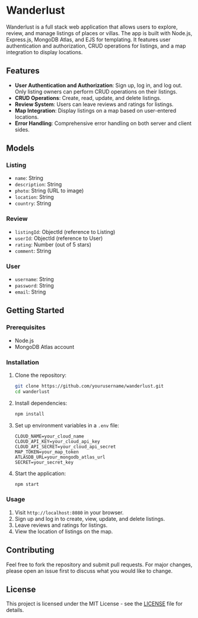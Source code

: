 # Wanderlust

Wanderlust is a full stack web application that allows users to explore, review, and manage listings of places or villas. The app is built with Node.js, Express.js, MongoDB Atlas, and EJS for templating. It features user authentication and authorization, CRUD operations for listings, and a map integration to display locations.

## Features

- **User Authentication and Authorization**: Sign up, log in, and log out. Only listing owners can perform CRUD operations on their listings.
- **CRUD Operations**: Create, read, update, and delete listings.
- **Review System**: Users can leave reviews and ratings for listings.
- **Map Integration**: Display listings on a map based on user-entered locations.
- **Error Handling**: Comprehensive error handling on both server and client sides.

## Models

### Listing
- `name`: String
- `description`: String
- `photo`: String (URL to image)
- `location`: String
- `country`: String

### Review
- `listingId`: ObjectId (reference to Listing)
- `userId`: ObjectId (reference to User)
- `rating`: Number (out of 5 stars)
- `comment`: String

### User
- `username`: String
- `password`: String
- `email`: String

## Getting Started

### Prerequisites
- Node.js
- MongoDB Atlas account

### Installation
1. Clone the repository:
    ```bash
    git clone https://github.com/yourusername/wanderlust.git
    cd wanderlust
    ```

2. Install dependencies:
    ```bash
    npm install
    ```

3. Set up environment variables in a `.env` file:
    ```
    CLOUD_NAME=your_cloud_name
    CLOUD_API_KEY=your_cloud_api_key
    CLOUD_API_SECRET=your_cloud_api_secret
    MAP_TOKEN=your_map_token
    ATLASDB_URL=your_mongodb_atlas_url
    SECRET=your_secret_key
    ```

4. Start the application:
    ```bash
    npm start
    ```

### Usage
1. Visit `http://localhost:8080` in your browser.
2. Sign up and log in to create, view, update, and delete listings.
3. Leave reviews and ratings for listings.
4. View the location of listings on the map.

## Contributing
Feel free to fork the repository and submit pull requests. For major changes, please open an issue first to discuss what you would like to change.

## License
This project is licensed under the MIT License - see the [LICENSE](LICENSE) file for details.
